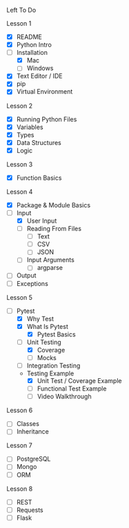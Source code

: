 Left To Do

Lesson 1
- [x] README
- [x] Python Intro
- [ ] Installation
    - [x] Mac
    - [ ] Windows
- [x] Text Editor / IDE
- [x] pip
- [x] Virtual Environment

Lesson 2
- [x] Running Python Files
- [x] Variables
- [x] Types
- [x] Data Structures
- [x] Logic

Lesson 3
- [x] Function Basics

Lesson 4
- [X] Package & Module Basics
- [ ] Input
    - [X] User Input
    - [ ] Reading From Files
        - [ ] Text
        - [ ] CSV
        - [ ] JSON
    - [ ] Input Arguments
        - [ ] argparse
- [ ] Output
- [ ] Exceptions

Lesson 5
- [ ] Pytest
    - [X] Why Test
    - [X] What Is Pytest
        - [X] Pytest Basics
    - [ ] Unit Testing
        - [X] Coverage
        - [ ] Mocks
    - [ ] Integration Testing
    - Testing Example
        - [X] Unit Test / Coverage Example
        - [ ] Functional Test Example
        - [ ] Video Walkthrough

Lesson 6
- [ ] Classes
- [ ] Inheritance

Lesson 7
- [ ] PostgreSQL
- [ ] Mongo
- [ ] ORM

Lesson 8
- [ ] REST
- [ ] Requests
- [ ] Flask